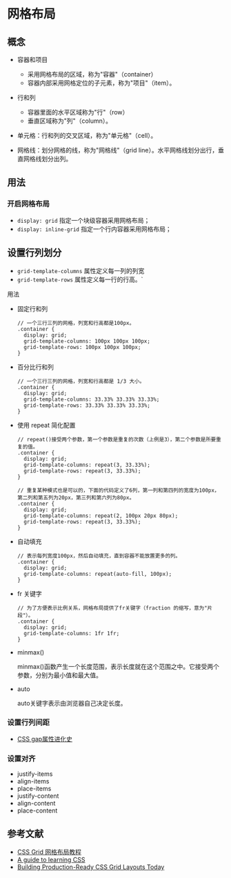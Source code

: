 # 网格布局

## 概念

- 容器和项目

    - 采用网格布局的区域，称为"容器"（container）
    - 容器内部采用网格定位的子元素，称为"项目"（item）。

- 行和列

    - 容器里面的水平区域称为"行"（row）
    - 垂直区域称为"列"（column）。

- 单元格：行和列的交叉区域，称为"单元格"（cell）。
- 网格线：划分网格的线，称为"网格线"（grid line）。水平网格线划分出行，垂直网格线划分出列。

## 用法

### 开启网格布局

- `display: grid` 指定一个块级容器采用网格布局；
- `display: inline-grid` 指定一个行内容器采用网格布局；

## 设置行列划分

- `grid-template-columns` 属性定义每一列的列宽
- `grid-template-rows` 属性定义每一行的行高。`

用法

- 固定行和列

    ```less
    // 一个三行三列的网格，列宽和行高都是100px。
    .container {
      display: grid;
      grid-template-columns: 100px 100px 100px;
      grid-template-rows: 100px 100px 100px;
    }
    ```

- 百分比行和列

    ```less
    // 一个三行三列的网格，列宽和行高都是 1/3 大小。
    .container {
      display: grid;
      grid-template-columns: 33.33% 33.33% 33.33%;
      grid-template-rows: 33.33% 33.33% 33.33%;
    }
    ```

- 使用 repeat 简化配置

    ```less
    // repeat()接受两个参数，第一个参数是重复的次数（上例是3），第二个参数是所要重复的值。
    .container {
      display: grid;
      grid-template-columns: repeat(3, 33.33%);
      grid-template-rows: repeat(3, 33.33%);
    }
    ```

    ```less
    // 重复某种模式也是可以的，下面的代码定义了6列，第一列和第四列的宽度为100px，第二列和第五列为20px，第三列和第六列为80px。
    .container {
      display: grid;
      grid-template-columns: repeat(2, 100px 20px 80px);
      grid-template-rows: repeat(3, 33.33%);
    }
    ```

- 自动填充

    ```less
    // 表示每列宽度100px，然后自动填充，直到容器不能放置更多的列。
    .container {
      display: grid;
      grid-template-columns: repeat(auto-fill, 100px);
    }
    ```

- fr 关键字

    ```less
    // 为了方便表示比例关系，网格布局提供了fr关键字（fraction 的缩写，意为"片段"）。
    .container {
      display: grid;
      grid-template-columns: 1fr 1fr;
    }
    ```

- minmax()

    minmax()函数产生一个长度范围，表示长度就在这个范围之中。它接受两个参数，分别为最小值和最大值。

- auto

    auto关键字表示由浏览器自己决定长度。

### 设置行列间距

- [CSS gap属性进化史](https://www.zhangxinxu.com/wordpress/2020/06/css-gap-history/)

### 设置对齐

- justify-items
- align-items
- place-items
- justify-content
- align-content
- place-content

## 参考文献

- [CSS Grid 网格布局教程](https://www.ruanyifeng.com/blog/2019/03/grid-layout-tutorial.html)
- [A guide to learning CSS](http://learncssgrid.com/)
- [Building Production-Ready CSS Grid Layouts Today](https://www.smashingmagazine.com/2017/06/building-production-ready-css-grid-layout)
